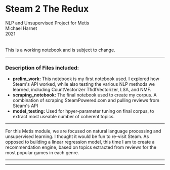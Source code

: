 # Steam 2 The Redux
NLP and Unsupervised Project for Metis
<br>
Michael Harnet
<br>
2021
<br>
<br>
<br>
This is a working notebook and is subject to change.
<hr></hr>

### Description of Files included:
<ul>
  <li><b>prelim_work:</b> This notebook is my first notebook used. I explored how Steam's API worked, while also testing the various NLP methods we learned, including CountVectorizer TfidfVectorizer, LSA, and NMF.</li>
  <li><b>scraping_notebook:</b> The final notebook used to create my corpus. A combination of scraping SteamPowered.com and pulling reviews from Steam's API </li>
  <li><b>model_testing:</b> Used for hpyer-parameter tuning on final corpus, to extract most useable number of coherent topics.</li>
</ul>
<hr></hr>
  
For this Metis module, we are focused on natural language processing and unsupervised learning. I thought it would be fun to re-visit Steam. As opposed to building a linear regression model, this time I am to create a recommendation engine, based on topics extracted from reviews for the most popular games in each genre. 


<hr>
<hr>

